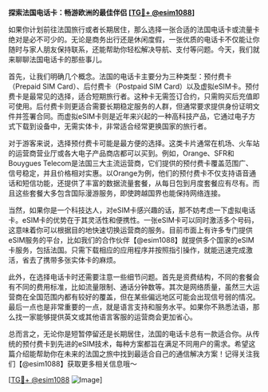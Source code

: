 **探索法国电话卡：畅游欧洲的最佳伴侣 [[TG💪+ @esim1088](https://t.me/s/esim1088)]**

如果你计划前往法国旅行或者长期居住，那么选择一张合适的法国电话卡或流量卡绝对是必不可少的。无论是商务出行还是休闲度假，一张优质的电话卡不仅能让你随时与家人朋友保持联系，还能帮助你轻松解决导航、支付等问题。今天，我们就来聊聊法国电话卡的那些事儿。

首先，让我们明确几个概念。法国的电话卡主要分为三种类型：预付费卡（Prepaid SIM Card）、后付费卡（Postpaid SIM Card）以及虚拟eSIM卡。预付费卡是最常见的选择，适合短期旅行者。这种卡无需签订合约，只需购买后充值即可使用。后付费卡则更适合需要长期稳定服务的人群，但通常要求提供身份证明文件并签署合同。而虚拟eSIM卡则是近年来兴起的一种高科技产品，它通过电子方式下载到设备中，无需实体卡，非常适合经常更换国家的旅行者。

对于游客来说，选择预付费卡可能是最方便的选择。这类卡片通常在机场、火车站的运营商营业厅或各大电子产品商店都可以买到。例如，Orange、SFR和Bouygues Telecom是法国三大主流运营商，它们提供的预付费卡覆盖范围广、信号稳定，并且价格相对实惠。以Orange为例，他们的预付费卡不仅支持语音通话和短信功能，还提供了丰富的数据流量套餐，从每日包到月度套餐应有尽有。而且这些套餐大多包含国际漫游服务，即使跨越国界也能保持网络连接。

当然，如果你是一个科技达人，对eSIM卡感兴趣的话，那不妨考虑一下虚拟电话卡。eSIM卡的优势在于其灵活性和便携性。一张eSIM卡可以同时激活多个号码，这意味着你可以根据目的地快速切换运营商的服务。目前市面上有许多专门提供eSIM服务的平台，比如我们的合作伙伴【@esim1088】就提供多个国家的eSIM卡服务，包括法国。只需下载相应的应用程序并按照指引操作，就能迅速完成激活，省去了携带多张实体卡的麻烦。

此外，在选择电话卡时还需要注意一些细节问题。首先是资费结构，不同的套餐会有不同的费用标准，比如流量限制、通话分钟数等。其次是网络质量，虽然三大运营商在全国范围内都有较好的覆盖，但在某些偏远地区可能会出现信号弱的情况。最后一点也是非常重要的一点，就是语言支持和服务水平。如果你不熟悉法语，那么找一家能够提供英文或其他语言客服的运营商会更加省心。

总而言之，无论你是短暂停留还是长期居住，法国的电话卡总有一款适合你。从传统的预付费卡到先进的eSIM技术，每种方案都旨在满足不同用户的需求。希望这篇介绍能帮助你在未来的法国之旅中找到最适合自己的通信解决方案！记得关注我们【@esim1088】获取更多相关信息哦～

[[TG💪+ @esim1088](https://t.me/s/esim1088) ![Image](https://i.postimg.cc/4NQfJmqS/Snipaste-2025-05-13-00-14-12.png)]